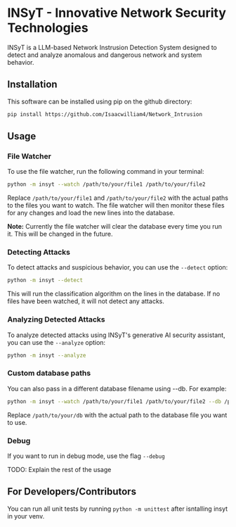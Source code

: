 # INSyT - Innovative Network Security Technologies

INSyT is a LLM-based Network Instrusion Detection System designed to detect and analyze anomalous and dangerous network and system behavior.

## Installation

This software can be installed using pip on the github directory:
```bash
pip install https://github.com/Isaacwilliam4/Network_Intrusion
```

## Usage

### File Watcher
To use the file watcher, run the following command in your terminal:
```bash
python -m insyt --watch /path/to/your/file1 /path/to/your/file2
```
Replace `/path/to/your/file1` and `/path/to/your/file2` with the actual paths to the files you want to watch. The file watcher will then monitor these files for any changes and load the new lines into the database.

**Note:** Currently the file watcher will clear the database every time you run it. This will be changed in the future.

### Detecting Attacks
To detect attacks and suspicious behavior, you can use the `--detect` option:
```bash
python -m insyt --detect
```
This will run the classification algorithm on the lines in the database. If no files have been watched, it will not detect any attacks.

### Analyzing Detected Attacks
To analyze detected attacks using INSyT's generative AI security assistant, you can use the `--analyze` option:
```bash
python -m insyt --analyze
```


### Custom database paths
You can also pass in a different database filename using --db. For example:
```bash
python -m insyt --watch /path/to/your/file1 /path/to/your/file2 --db /path/to/your/db
```
Replace `/path/to/your/db` with the actual path to the database file you want to use.

### Debug

If you want to run in debug mode, use the flag `--debug`



TODO: Explain the rest of the usage


## For Developers/Contributors

You can run all unit tests by running `python -m unittest` after isntalling insyt in your venv.

